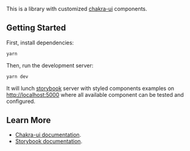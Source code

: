 This is a library with customized [chakra-ui](https://chakra-ui.com/) components.

## Getting Started

First, install dependencies:
```bash
yarn
```
Then, run the development server:

```bash
yarn dev
```

It will lunch [storybook](https://storybook.js.org/) server with styled components examples on [http://localhost:5000](http://localhost:5000)
where all available component can be tested and configured.

## Learn More

- [Chakra-ui documentation](https://chakra-ui.com/guides/first-steps).
- [Storybook documentation](https://storybook.js.org/docs/react/get-started/introduction).


